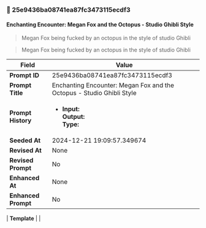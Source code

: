 

### 📜 25e9436ba08741ea87fc3473115ecdf3

#### Enchanting Encounter: Megan Fox and the Octopus - Studio Ghibli Style

> Megan Fox being fucked by an octopus in the style of studio Ghibli

> Megan Fox being fucked by an octopus in the style of studio Ghibli

| Field          | Value                                                                                                                                                                      |
|----------------|----------------------------------------------------------------------------------------------------------------------------------------------------------------------------|
| **Prompt ID**  | 25e9436ba08741ea87fc3473115ecdf3                                                                                                                                                            |
| **Prompt Title**  | Enchanting Encounter: Megan Fox and the Octopus - Studio Ghibli Style                                                                                                                                                            |
| **Prompt History** | <ul><li>**Input:**  <br> **Output:**  <br> **Type:** </li></ul> |
| **Seeded At** | 2024-12-21 19:09:57.349674                                                                                                                                                   |
| **Revised At** | None                                                                                                                                                   |
| **Revised Prompt** | No                                                                                                                                                                      |
| **Enhanced At** | None                                                                                                                                                  |
| **Enhanced Prompt** | No                                                                                                                                                                    |

| **Template**   |                                                                                                                                            |



